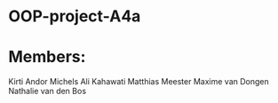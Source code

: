# OOP-project-A4a
# Members:
  Kirti
  Andor Michels
  Ali Kahawati
  Matthias Meester
  Maxime van Dongen
  Nathalie van den Bos
